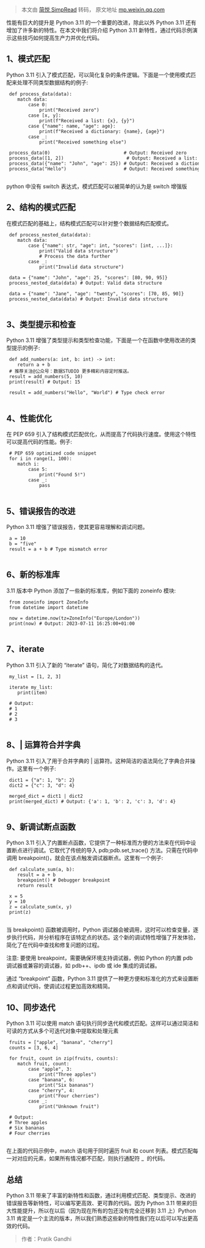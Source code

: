 > 本文由 [简悦 SimpRead](http://ksria.com/simpread/) 转码， 原文地址 [mp.weixin.qq.com](https://mp.weixin.qq.com/s/Xv-8tZxqDEqCHPPLMKhzHA)

性能有巨大的提升是 Python 3.11 的一个重要的改进，除此以外 Python 3.11 还有增加了许多新的特性。在本文中我们将介绍 Python 3.11 新特性，通过代码示例演示这些技巧如何提高生产力并优化代码。

1、模式匹配
------

Python 3.11 引入了模式匹配，可以简化复杂的条件逻辑。下面是一个使用模式匹配来处理不同类型数据结构的例子:

```
 def process_data(data):
    match data:
        case 0:
            print("Received zero")
        case [x, y]:
            print(f"Received a list: {x}, {y}")
        case {"name": name, "age": age}:
            print(f"Received a dictionary: {name}, {age}")
        case _:
            print("Received something else")
 
 process_data(0)                           # Output: Received zero
 process_data([1, 2])                       # Output: Received a list: 1, 2
 process_data({"name": "John", "age": 25}) # Output: Received a dictionary: John, 25
 process_data("Hello")                     # Output: Received something else


```

python 中没有 switch 表达式，模式匹配可以被简单的认为是 switch 增强版

2、结构的模式匹配
---------

在模式匹配的基础上，结构模式匹配可以针对整个数据结构匹配模式。

```
 def process_nested_data(data):
    match data:
        case {"name": str, "age": int, "scores": [int, ...]}:
            print("Valid data structure")
            # Process the data further
        case _:
            print("Invalid data structure")
 
 data = {"name": "John", "age": 25, "scores": [80, 90, 95]}
 process_nested_data(data) # Output: Valid data structure
 
 data = {"name": "Jane", "age": "twenty", "scores": [70, 85, 90]}
 process_nested_data(data) # Output: Invalid data structure


```

3、类型提示和检查
---------

Python 3.11 增强了类型提示和类型检查功能，下面是一个在函数中使用改进的类型提示的例子:

```
 def add_numbers(a: int, b: int) -> int:
    return a + b
 # 推荐关注@公众号：数据STUDIO 更多精彩内容定时推送。
 result = add_numbers(5, 10)
 print(result) # Output: 15
 
 result = add_numbers("Hello", "World") # Type check error


```

4、性能优化
------

在 PEP 659 引入了结构模式匹配优化，从而提高了代码执行速度。使用这个特性可以提高代码的性能。例子:

```
 # PEP 659 optimized code snippet
 for i in range(1, 100):
    match i:
        case 5:
            print("Found 5!")
        case _:
            pass


```

5、错误报告的改进
---------

Python 3.11 增强了错误报告，使其更容易理解和调试问题。

```
 a = 10
 b = "five"
 result = a + b # Type mismatch error


```

6、新的标准库
-------

3.11 版本中 Python 添加了一些新的标准库，例如下面的 zoneinfo 模块:

```
 from zoneinfo import ZoneInfo
 from datetime import datetime
 
 now = datetime.now(tz=ZoneInfo("Europe/London"))
 print(now) # Output: 2023-07-11 16:25:00+01:00


```

7、iterate
---------

Python 3.11 引入了新的 “iterate” 语句，简化了对数据结构的迭代。

```
 my_list = [1, 2, 3]
 
 iterate my_list:
    print(item)
 
 # Output:
 # 1
 # 2
 # 3


```

8、| 运算符合并字典
-----------

Python 3.11 引入了用于合并字典的 | 运算符。这种简洁的语法简化了字典合并操作。这里有一个例子:

```
 dict1 = {"a": 1, "b": 2}
 dict2 = {"c": 3, "d": 4}
 
 merged_dict = dict1 | dict2
 print(merged_dict) # Output: {'a': 1, 'b': 2, 'c': 3, 'd': 4}


```

9、新调试断点函数
---------

Python 3.11 引入了内置断点函数，它提供了一种标准而方便的方法来在代码中设置断点进行调试。它取代了传统的导入 pdb;pdb.set_trace() 方法。只需在代码中调用 breakpoint()，就会在该点触发调试器断点。这里有一个例子:

```
 def calculate_sum(a, b):
    result = a + b
    breakpoint() # Debugger breakpoint
    return result
 
 x = 5
 y = 10
 z = calculate_sum(x, y)
 print(z)


```

当 breakpoint() 函数被调用时，Python 调试器会被调用，这时可以检查变量，逐步执行代码，并分析程序在该特定点的状态。这个新的调试特性增强了开发体验，简化了在代码中查找和修复问题的过程。

注意: 要使用 breakpoint，需要确保环境支持调试器，例如 Python 的内置 pdb 调试器或兼容的调试器，如 pdb++、ipdb 或 ide 集成的调试器。

通过 “breakpoint” 函数，Python 3.11 提供了一种更方便和标准化的方式来设置断点和调试代码，使调试过程更加高效和精简。

10、同步迭代
-------

Python 3.11 可以使用 match 语句执行同步迭代和模式匹配。这样可以通过简洁和可读的方式从多个可迭代对象中提取和处理元素

```
 fruits = ["apple", "banana", "cherry"]
 counts = [3, 6, 4]
 
 for fruit, count in zip(fruits, counts):
    match fruit, count:
        case "apple", 3:
            print("Three apples")
        case "banana", 6:
            print("Six bananas")
        case "cherry", 4:
            print("Four cherries")
        case _:
            print("Unknown fruit")
 
 # Output:
 # Three apples
 # Six bananas
 # Four cherries


```

在上面的代码示例中，match 语句用于同时遍历 fruit 和 count 列表。模式匹配每一对对应的元素，如果所有情况都不匹配，则执行通配符 _  的代码。

总结
--

Python 3.11 带来了丰富的新特性和函数，通过利用模式匹配、类型提示、改进的错误报告等新特性，可以编写更高效、更可靠的代码。因为 Python 3.11 带来的巨大性能提升，所以在以后（因为现在所有的包还没有完全迁移到 3.11 上）Python 3.11 肯定是一个主流的版本，所以我们熟悉这些新的特性我们在以后可以写出更高效的代码。

> 作者：Pratik Gandhi